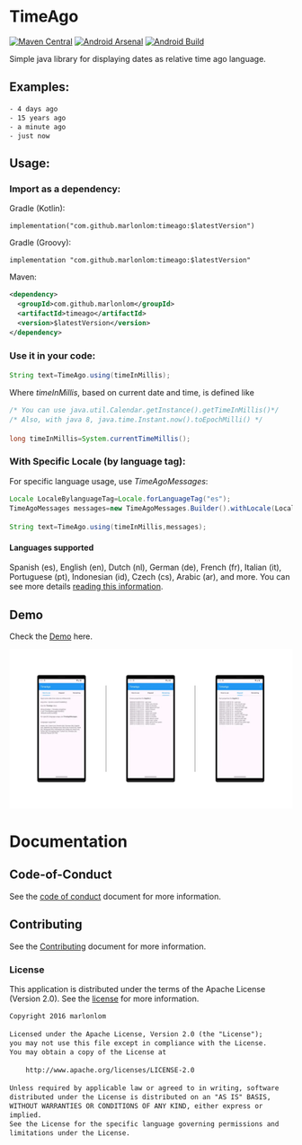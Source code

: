 # TimeAgo

[![Maven Central](https://img.shields.io/maven-central/v/com.github.marlonlom/timeago.svg)](http://www.mvnrepository.com/artifact/com.github.marlonlom/timeago)
[![Android Arsenal](https://img.shields.io/badge/Android%20Arsenal-Timeago-brightgreen.svg?style=flat)](https://android-arsenal.com/details/1/4707)
[![Android Build](https://github.com/marlonlom/timeago/actions/workflows/build.yml/badge.svg)](https://github.com/marlonlom/timeago/actions/workflows/build.yml)


Simple java library for displaying dates as relative time ago language.

## Examples:

```
- 4 days ago
- 15 years ago
- a minute ago
- just now
```

## Usage:

### Import as a dependency:

Gradle (Kotlin):

```
implementation("com.github.marlonlom:timeago:$latestVersion")
```

Gradle (Groovy):

```
implementation "com.github.marlonlom:timeago:$latestVersion"
```

Maven:

```xml
<dependency>
  <groupId>com.github.marlonlom</groupId>
  <artifactId>timeago</artifactId>
  <version>$latestVersion</version>
</dependency>
```

### Use it in your code:

```java
String text=TimeAgo.using(timeInMillis);
```

Where _timeInMillis_, based on current date and time, is defined like

```java
/* You can use java.util.Calendar.getInstance().getTimeInMillis()*/
/* Also, with java 8, java.time.Instant.now().toEpochMilli() */

long timeInMillis=System.currentTimeMillis();
```

### With Specific Locale (by language tag):

For specific language usage, use _TimeAgoMessages_:

```java
Locale LocaleBylanguageTag=Locale.forLanguageTag("es");
TimeAgoMessages messages=new TimeAgoMessages.Builder().withLocale(LocaleBylanguageTag).build();

String text=TimeAgo.using(timeInMillis,messages);
```

#### Languages supported
Spanish (es), English (en), Dutch (nl), German (de), French (fr), Italian (it), Portuguese (pt),
Indonesian (id), Czech (cs), Arabic (ar), and more. You can see more
details [reading this information](docs/languages_supported.md).

## Demo

Check the [Demo](https://goo.gl/y66vh4) here.

![Sample app running](ta_screenshots/ta_sample_running.webp "Sample app running")


# Documentation

## Code-of-Conduct

See the [code of conduct](CODE_OF_CONDUCT.md) document for more information.

## Contributing

See the [Contributing](CONTRIBUTING.md) document for more information.


### License
This application is distributed under the terms of the Apache License (Version 2.0). See the [license](LICENSE) for more
information.

```
Copyright 2016 marlonlom

Licensed under the Apache License, Version 2.0 (the "License");
you may not use this file except in compliance with the License.
You may obtain a copy of the License at

    http://www.apache.org/licenses/LICENSE-2.0

Unless required by applicable law or agreed to in writing, software
distributed under the License is distributed on an "AS IS" BASIS,
WITHOUT WARRANTIES OR CONDITIONS OF ANY KIND, either express or implied.
See the License for the specific language governing permissions and
limitations under the License.
```
